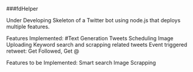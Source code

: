 ###fdHelper

Under Developing Skeleton of a Twitter bot using node.js that deploys multiple features. 

Features Implemented:
#Text Generation
Tweets Scheduling
Image Uploading
Keyword search and scrapping related tweets
Event triggered retweet: Get Followed, Get @

Features to be Implemented:
Smart search
Image Scrapping


